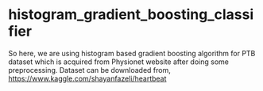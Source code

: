 # histogram_gradient_boosting_classifier
So here, we are using histogram based  gradient boosting algorithm for PTB dataset which is acquired from Physionet website after doing some preprocessing.  Dataset can be downloaded from,  https://www.kaggle.com/shayanfazeli/heartbeat 
